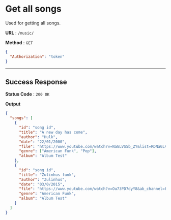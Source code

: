 # Get all songs

Used for getting all songs.

**URL** : `/music/`

**Method** : `GET`

```json
{
  "Authorization": "token"
}
```

---

## Success Response

**Status Code** : `200 OK`

**Output**

```json
{
  "songs": [
    {
      "id": "song id",
      "title": "A new day has come",
      "author": "Hulk",
      "date": "22/01/2000",
      "file": "https://www.youtube.com/watch?v=NaGLVS5b_ZY&list=RDNaGLVS5b_ZY&start_radio=1&ab_channel=CelineDionVEVO",
      "genre": ["American Funk", "Pop"],
      "album": "Album Test"
    },
    {
      "id": "song id",
      "title": "Zulinhus funk",
      "author": "Zulinhus",
      "date": "03/0/2015",
      "file": "https://www.youtube.com/watch?v=Ou73PD7dyY8&ab_channel=FabioAnton",
      "genre": "American Funk",
      "album": "Album Test"
    }
  ]
}
```
